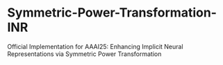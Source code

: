 # Symmetric-Power-Transformation-INR
Official Implementation for AAAI25: Enhancing Implicit Neural Representations via Symmetric Power Transformation
